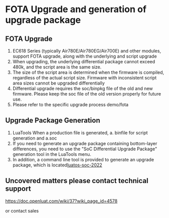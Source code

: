 # FOTA Upgrade and generation of upgrade package

## FOTA Upgrade

1. EC618 Series (typically Air780E/Air780EG/Air700E) and other modules, support FOTA upgrade, along with the underlying and script upgrade
2. When upgrading, the underlying differential package cannot exceed 480k, and the script area is the same size.
3. The size of the script area is determined when the firmware is compiled, regardless of the actual script size. Firmware with inconsistent script area sizes cannot be upgraded differentially
4. Differential upgrade requires the soc/binpkg file of the old and new firmware. Please keep the soc file of the old version properly for future use.
5. Please refer to the specific upgrade process demo/fota

## Upgrade Package Generation

1. LuaTools When a production file is generated, a. binfile for script generation and a.soc
2. If you need to generate an upgrade package containing bottom-layer differences, you need to use the "SoC Differential Upgrade Package" generation tool in the LuaTools menu.
3. In addition, a command line tool is provided to generate an upgrade package, which is located[luatos-soc-2022](https://gitee.com/openLuat/luatos-soc-2022/tree/master/tools/dtools)

## Uncovered matters please contact technical support

https://doc.openluat.com/wiki/37?wiki_page_id=4578

or contact sales
